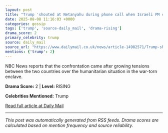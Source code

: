 ```yaml
---
layout: post
title: "Trump 'shouted at Netanyahu during phone call when Israeli PM claimed there is no widespread starvation in Gaza - and told him he had seen proof'"
date: 2025-08-08 11:16:03 +0000
categories: gossip
tags: ['trump', 'source-daily_mail', 'drama-rising']
drama_score: 2
primary_celebrity: trump
source: daily_mail
source_url: "https://www.dailymail.co.uk/news/article-14982571/Trump-shouted-Netanyahu-phone-call-Israeli-PM-claimed-no-widespread-starvation-Gaza-told-seen-proof.html?ns_mchannel=rss&ito=1490&ns_campaign=1490"
mentions: {'trump': 2}
---
```


NBC News reports that the confrontation came after growing tensions between the two countries over the humanitarian situation in the war-torn enclave.

**Drama Score:** 2 | **Level:** RISING

**Celebrities Mentioned:** Trump

[Read full article at Daily Mail](https://www.dailymail.co.uk/news/article-14982571/Trump-shouted-Netanyahu-phone-call-Israeli-PM-claimed-no-widespread-starvation-Gaza-told-seen-proof.html?ns_mchannel=rss&ito=1490&ns_campaign=1490)

---
*This post was automatically generated from RSS feeds. Drama scores are calculated based on mention frequency and source reliability.*
